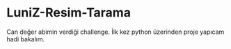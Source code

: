# LuniZ-Resim-Tarama
Can değer abimin verdiği challenge. İlk kez python üzerinden proje yapıcam hadi bakalım.

